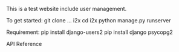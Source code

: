 This is a test website include user management.

To get started:
    git clone ... i2x
    cd i2x
    python manage.py runserver

Requirement:
pip install django-users2
pip install django psycopg2

API Reference

